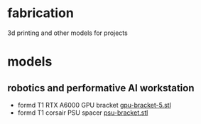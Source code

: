 # fabrication
3d printing and other models for projects

# models

## robotics and performative AI workstation
- formd T1 RTX A6000 GPU bracket [gpu-bracket-5.stl](formd-gpu-bracket/gpu-bracket-5.stl)
- formd T1 corsair PSU spacer [psu-bracket.stl](formd-psu-bracket/psu-bracket.stl)